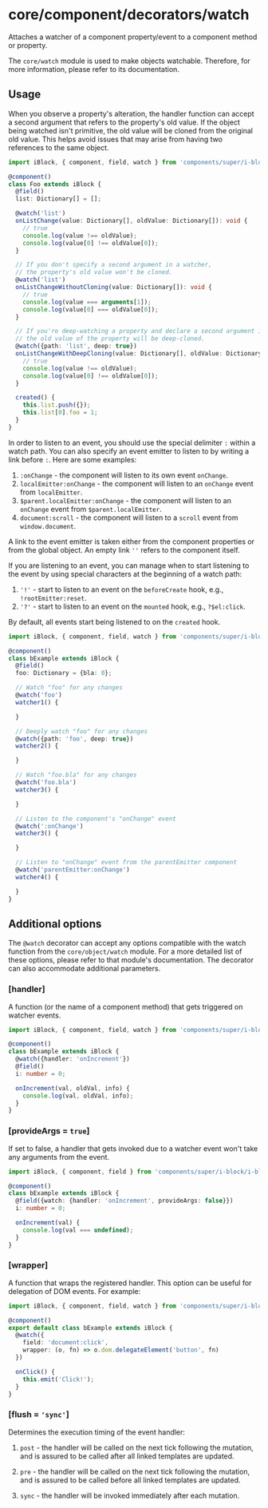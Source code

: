 # core/component/decorators/watch

Attaches a watcher of a component property/event to a component method or property.

The `core/watch` module is used to make objects watchable.
Therefore, for more information, please refer to its documentation.

## Usage

When you observe a property's alteration,
the handler function can accept a second argument that refers to the property's old value.
If the object being watched isn't primitive, the old value will be cloned from the original old value.
This helps avoid issues that may arise from having two references to the same object.

```typescript
import iBlock, { component, field, watch } from 'components/super/i-block/i-block';

@component()
class Foo extends iBlock {
  @field()
  list: Dictionary[] = [];

  @watch('list')
  onListChange(value: Dictionary[], oldValue: Dictionary[]): void {
    // true
    console.log(value !== oldValue);
    console.log(value[0] !== oldValue[0]);
  }

  // If you don't specify a second argument in a watcher,
  // the property's old value won't be cloned.
  @watch('list')
  onListChangeWithoutCloning(value: Dictionary[]): void {
    // true
    console.log(value === arguments[1]);
    console.log(value[0] === oldValue[0]);
  }

  // If you're deep-watching a property and declare a second argument in a watcher,
  // the old value of the property will be deep-cloned.
  @watch({path: 'list', deep: true})
  onListChangeWithDeepCloning(value: Dictionary[], oldValue: Dictionary[]): void {
    // true
    console.log(value !== oldValue);
    console.log(value[0] !== oldValue[0]);
  }

  created() {
    this.list.push({});
    this.list[0].foo = 1;
  }
}
```

In order to listen to an event, you should use the special delimiter `:` within a watch path.
You can also specify an event emitter to listen to by writing a link before `:`.
Here are some examples:

1. `:onChange` - the component will listen to its own event `onChange`.
2. `localEmitter:onChange` - the component will listen to an `onChange` event from `localEmitter`.
3. `$parent.localEmitter:onChange` - the component will listen to an `onChange` event from `$parent.localEmitter`.
4. `document:scroll` - the component will listen to a `scroll` event from `window.document`.

A link to the event emitter is taken either from the component properties or from the global object.
An empty link `''` refers to the component itself.

If you are listening to an event, you can manage when to start listening to the event by using special characters at
the beginning of a watch path:

1. `'!'` - start to listen to an event on the `beforeCreate` hook, e.g., `!rootEmitter:reset`.
2. `'?'` - start to listen to an event on the `mounted` hook, e.g., `?$el:click`.

By default, all events start being listened to on the `created` hook.

```typescript
import iBlock, { component, field, watch } from 'components/super/i-block/i-block';

@component()
class bExample extends iBlock {
  @field()
  foo: Dictionary = {bla: 0};

  // Watch "foo" for any changes
  @watch('foo')
  watcher1() {

  }

  // Deeply watch "foo" for any changes
  @watch({path: 'foo', deep: true})
  watcher2() {

  }

  // Watch "foo.bla" for any changes
  @watch('foo.bla')
  watcher3() {

  }

  // Listen to the component's "onChange" event
  @watch(':onChange')
  watcher3() {

  }

  // Listen to "onChange" event from the parentEmitter component
  @watch('parentEmitter:onChange')
  watcher4() {

  }
}
```

## Additional options

The `@watch` decorator can accept any options compatible with the watch function from the `core/object/watch` module.
For a more detailed list of these options, please refer to that module's documentation.
The decorator can also accommodate additional parameters.

### [handler]

A function (or the name of a component method) that gets triggered on watcher events.

```typescript
import iBlock, { component, field, watch } from 'components/super/i-block/i-block';

@component()
class bExample extends iBlock {
  @watch({handler: 'onIncrement'})
  @field()
  i: number = 0;

  onIncrement(val, oldVal, info) {
    console.log(val, oldVal, info);
  }
}
```

### [provideArgs = `true`]

If set to false, a handler that gets invoked due to a watcher event won't take any arguments from the event.

```typescript
import iBlock, { component, field } from 'components/super/i-block/i-block';

@component()
class bExample extends iBlock {
  @field({watch: {handler: 'onIncrement', provideArgs: false}})
  i: number = 0;

  onIncrement(val) {
    console.log(val === undefined);
  }
}
```

### [wrapper]

A function that wraps the registered handler.
This option can be useful for delegation of DOM events.
For example:

```typescript
import iBlock, { component, field, watch } from 'components/super/i-block/i-block';

@component()
export default class bExample extends iBlock {
  @watch({
    field: 'document:click',
    wrapper: (o, fn) => o.dom.delegateElement('button', fn)
  })

  onClick() {
    this.emit('Click!');
  }
}
```

### [flush = `'sync'`]

Determines the execution timing of the event handler:

1. `post` - the handler will be called on the next tick following the mutation,
   and is assured to be called after all linked templates are updated.

2. `pre` - the handler will be called on the next tick following the mutation,
   and is assured to be called before all linked templates are updated.

3. `sync` - the handler will be invoked immediately after each mutation.
